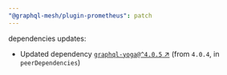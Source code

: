 ```yaml
---
"@graphql-mesh/plugin-prometheus": patch
---
```

dependencies updates:
  - Updated dependency [`graphql-yoga@^4.0.5` ↗︎](https://www.npmjs.com/package/graphql-yoga/v/4.0.5) (from `4.0.4`, in `peerDependencies`)
